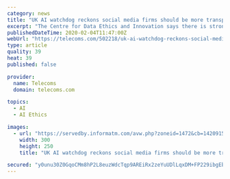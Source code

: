 ```yaml
---
category: news
title: "UK AI watchdog reckons social media firms should be more transparent"
excerpt: "The Centre for Data Ethics and Innovation says there is strong public support ... The CDEI was created last year to keep an eye on AI and technology in general, with a stated aim of investigating potential bias in algorithmic decision making."
publishedDateTime: 2020-02-04T11:47:00Z
webUrl: "https://telecoms.com/502218/uk-ai-watchdog-reckons-social-media-firms-should-be-more-transparent/"
type: article
quality: 39
heat: 39
published: false

provider:
  name: Telecoms
  domain: telecoms.com

topics:
  - AI
  - AI Ethics

images:
  - url: "https://servedby.informatm.com/avw.php?zoneid=1472&cb=1420915497594&n=a5477f91"
    width: 300
    height: 250
    title: "UK AI watchdog reckons social media firms should be more transparent"

secured: "y0unu30Z0GqoCMm8hP2L8euzWdcTqp9AREiRx2zeYuUDlLqxDM+FP229ibgEb354QMJzScKHyKlb+DwLrJy9mlx7m782Y8h2rEODu4VcaTwJt2hdO58aTBQS3R9tRIMtN0hOs134cp0zfEtH9X5C2lxiU0EZJBD830vKW78+XdVsQa+tW2idmBYqTIUTJIfZLxH0DM3eKpWM1chvGru0lSn1E0VvCTC2Ko9B+Z3CJFLRniUOCEQPzUrUT2qfC2yt1dqWCccnI/54izJHVH+kQ4l0DH353ZRlhZ4OjjPNnFhboSH5yvFbw2DPosluxA0R;Q2tAJMHN2I4J79UafoQhQQ=="
---
```



